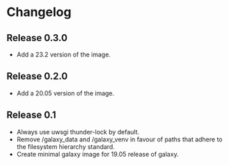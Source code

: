 Changelog
=========

<!--
Newest changes should be on top.
-->

Release 0.3.0
-------------
+ Add a 23.2 version of the image.

Release 0.2.0
-------------
+ Add a 20.05 version of the image.

Release 0.1
--------------
+ Always use uwsgi thunder-lock by default.
+ Remove /galaxy_data and /galaxy_venv in favour of paths that adhere to the
  filesystem hierarchy standard.
+ Create minimal galaxy image for 19.05 release of galaxy.
